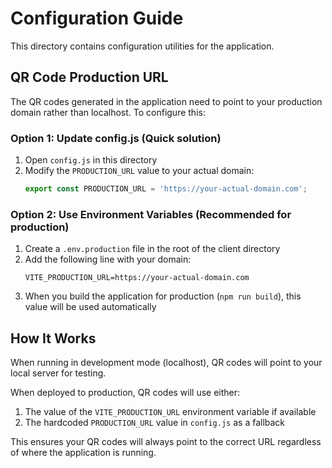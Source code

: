 # Configuration Guide

This directory contains configuration utilities for the application.

## QR Code Production URL

The QR codes generated in the application need to point to your production domain rather than localhost. To configure this:

### Option 1: Update config.js (Quick solution)

1. Open `config.js` in this directory
2. Modify the `PRODUCTION_URL` value to your actual domain:
   ```js
   export const PRODUCTION_URL = 'https://your-actual-domain.com';
   ```

### Option 2: Use Environment Variables (Recommended for production)

1. Create a `.env.production` file in the root of the client directory
2. Add the following line with your domain:
   ```
   VITE_PRODUCTION_URL=https://your-actual-domain.com
   ```
3. When you build the application for production (`npm run build`), this value will be used automatically

## How It Works

When running in development mode (localhost), QR codes will point to your local server for testing.

When deployed to production, QR codes will use either:
1. The value of the `VITE_PRODUCTION_URL` environment variable if available
2. The hardcoded `PRODUCTION_URL` value in `config.js` as a fallback

This ensures your QR codes will always point to the correct URL regardless of where the application is running. 